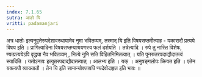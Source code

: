 ```yaml
---
index: 7.1.65
sutra: आङो यि
vritti: padamanjari
---
```


  अत्र धातोः इत्यनुवृतेरुपदेशावस्थायामेव नुमा भवितव्यम्, तस्माद् यि इति विषयसप्तमीत्याह - यकारादौ प्रत्यये विषय इति । प्रागित्यादिना विषयसप्तम्याश्रयणस्य फलं दर्शयति । तत्रेत्यादि । रुपे तु नास्ति विशेषः, ण्यत्प्रत्ययेऽपि वृद्ध्या नैव भवितव्यम् , नित्ये नुमि सति विहितनिमितत्वात् । यति पुनरुतरपदाद्यौदातत्वं स्यादिति । यतोऽनावः इत्युतरपदाद्यौदातत्वात् । आलभ्य इति । यक् । अनुषङ्गलोपः क्रियत इति । एतेन यक्ल्यपौ व्याख्यातौ । तेन यि इति सामान्योक्तावपि ण्यदेवोदाहृत इति भावः ॥